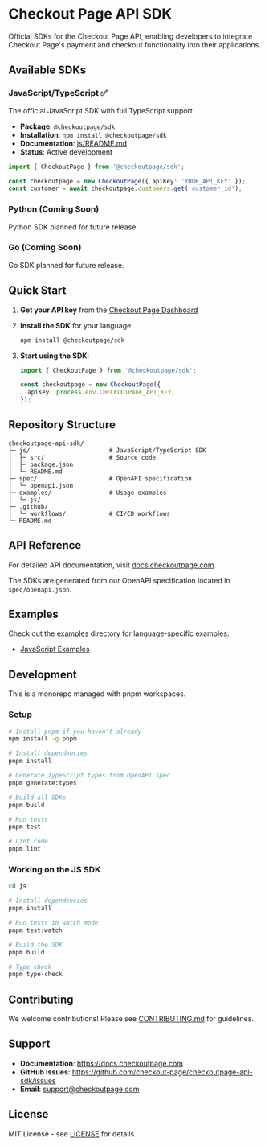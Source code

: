 # Checkout Page API SDK

Official SDKs for the Checkout Page API, enabling developers to integrate Checkout Page's payment and checkout functionality into their applications.

## Available SDKs

### JavaScript/TypeScript ✅

The official JavaScript SDK with full TypeScript support.

- **Package**: `@checkoutpage/sdk`
- **Installation**: `npm install @checkoutpage/sdk`
- **Documentation**: [js/README.md](js/README.md)
- **Status**: Active development

```typescript
import { CheckoutPage } from '@checkoutpage/sdk';

const checkoutpage = new CheckoutPage({ apiKey: 'YOUR_API_KEY' });
const customer = await checkoutpage.customers.get('customer_id');
```

### Python (Coming Soon)

Python SDK planned for future release.

### Go (Coming Soon)

Go SDK planned for future release.

## Quick Start

1. **Get your API key** from the [Checkout Page Dashboard](https://checkoutpage.com/)

2. **Install the SDK** for your language:

   ```bash
   npm install @checkoutpage/sdk
   ```

3. **Start using the SDK**:

   ```typescript
   import { CheckoutPage } from '@checkoutpage/sdk';

   const checkoutpage = new CheckoutPage({
     apiKey: process.env.CHECKOUTPAGE_API_KEY,
   });
   ```

## Repository Structure

```
checkoutpage-api-sdk/
├─ js/                      # JavaScript/TypeScript SDK
│  ├─ src/                  # Source code
│  ├─ package.json
│  └─ README.md
├─ spec/                    # OpenAPI specification
│  └─ openapi.json
├─ examples/                # Usage examples
│  └─ js/
├─ .github/
│  └─ workflows/            # CI/CD workflows
└─ README.md
```

## API Reference

For detailed API documentation, visit [docs.checkoutpage.com](https://docs.checkoutpage.com).

The SDKs are generated from our OpenAPI specification located in `spec/openapi.json`.

## Examples

Check out the [examples](examples/) directory for language-specific examples:

- [JavaScript Examples](examples/js/)

## Development

This is a monorepo managed with pnpm workspaces.

### Setup

```bash
# Install pnpm if you haven't already
npm install -g pnpm

# Install dependencies
pnpm install

# Generate TypeScript types from OpenAPI spec
pnpm generate:types

# Build all SDKs
pnpm build

# Run tests
pnpm test

# Lint code
pnpm lint
```

### Working on the JS SDK

```bash
cd js

# Install dependencies
pnpm install

# Run tests in watch mode
pnpm test:watch

# Build the SDK
pnpm build

# Type check
pnpm type-check
```

## Contributing

We welcome contributions! Please see [CONTRIBUTING.md](CONTRIBUTING.md) for guidelines.

## Support

- **Documentation**: https://docs.checkoutpage.com
- **GitHub Issues**: https://github.com/checkout-page/checkoutpage-api-sdk/issues
- **Email**: support@checkoutpage.com

## License

MIT License - see [LICENSE](LICENSE) for details.

